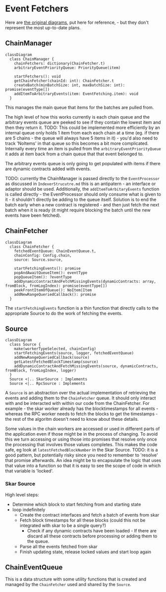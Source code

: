 # Event Fetchers

Here are [the original diagrams](https://www.figma.com/file/YC7rKkGC65Out0QlQ2jxi9/Multi-queue-architecture?type=whiteboard&node-id=0-1&t=LpRK9cTFcHFaYaNO-0), put here for reference, - but they don't represent the most up-to-date plans.

## ChainManager

```mermaid
classDiagram
  class ChainManager {
    chainFetchers: dictionary(ChainFetcher.t)
    arbitraryEventPriorityQueue: PriorityQueue(item)

    startFetchers(): void
    getChainFetcher(chainId: int): ChainFetcher.t
    createBatch(minBatchSize: int, maxBatchSize: int): promise(eventType[])
    addItemToArbitraryEvents(item: EventFetching.item): void
  }
```

This manages the main queue that items for the batches are pulled from.

The high level of how this works currently is each chain queue and the arbitrary events queue are peeked to see if they contain the lowest item and then they return it.
TODO: This could be implemented more efficiently by an internal queue only holds 1 item from each each chain at a time (eg. if there are 5 chains - the queue will always have 5 items in it) - you'd also need to track 'NoItems' in that queue so this becomes a bit more complicated. Internally every time an item is pulled from the `arbitraryEventPriorityQueue` it adds at item back from a chain queue that that event belonged to.

The arbitrary events queue is only going to get populated with items if there are dynamic contracts added with events.

TODO: currently the ChainManager is passed directly to the `EventProcessor` as discussed in `IndexerStrucutre.md` this is an antipatern - an interface or adaptor should be used. Additionally, the `addItemToArbitaryEvents` function is called directly - the EventProcessor should only consume what is given to it - it shouldn't directly be adding to the queue itself. Solution is to end the batch early when a new contract is registered - and then just fetch the next batch when it is ready (it might require blocking the batch until the new events have been fetched).

## ChainFetcher

```mermaid
classDiagram
  class ChainFetcher {
    fetchedEventQueue: ChainEventQueue.t,
    chainConfig: Config.chain,
    source: Source.source,

    startFetchingEvents(): promise
    popAndAwaitQueueItem(): eventType
    popQueueItem(): ?eventType
    addDynamicContractAndFetchMissingEvents(dynamicContracts: array, fromBlock, fromLogIndex): promise(eventType[])
    peekFrontItemOfQueue(): NoItem|Item
    addNewRangeQueriedCallback(): promise
  }
```

The `startFetchingEvents` function is a thin function that directly calls to the appropriate Source to do the work of fetching the events.

## Source

```mermaid
classDiagram
  class Source {
    make(workerTypeSelected, chainConfig)
    startFetchingEvents(source, logger, fetchedEventQueue)
    addNewRangeQueriedCallback(source)
    getLatestFetchedBlockTimestamp(source)
    addDynamicContractAndFetchMissingEvents(source, dynamicContracts, fromBlock, fromLogIndex, logger)
  }
  Source <|.. SkarSource : Implements
  Source <|.. RpcSource : Implements
```

A `Source` is an abstraction over the actual implementation of retrieving the events and adding them to the `ChainFetcher` queue. It should only interact with and be interacted with within our code from the ChainFetcher. For example - the skar worker already has the blocktimestamps for all events - whereas the RPC worker needs to fetch the blocks to get the timestamps - the rest of the algoritm doesn't need to know about these details.

Some values in the chain workers are accessed or used in different parts of the application even if those might be in the process of changing. To avoid this we turn accessing or using those into promises that resolve only once the processing that involves those values completes. This makes the code safe, eg look at `latestFetchedBlockNumber` in the Skar Source.
TODO: it is a good pattern, but potentially risky since you need to remember to 'resolve' that promise afterwards. An idea might be to encapsulate the logic that uses that value into a function so that it is easy to see the scope of code in which that variable is 'locked'.

### Skar Source

High level steps:

- Determine which block to start fetching from and starting state
- loop indefinitely
  - Create the contract interfaces and fetch a batch of events from skar
  - Fetch block timestamps for all these blocks (could this not be integrated with skar to be a single query?)
    - Check if any dynamic contracts have been loaded - If there are discard all these contracts before processing or adding them to the queue.
  - Parse all the events fetched from skar
  - Finish updating state, release locked values and start loop again

## ChainEventQueue

This is a data structure with some utility functions that is created and managed by the `ChainFetcher` used and shared by the `Source`.
